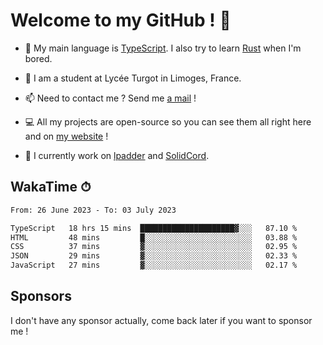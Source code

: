 # Welcome to my GitHub ! 🌃

- 🔭 My main language is [TypeScript](https://www.typescriptlang.org/). I also try to learn [Rust](https://www.rust-lang.org/) when I'm bored. 

- 🌱 I am a student at Lycée Turgot in Limoges, France.

- 📫 Need to contact me ? Send me <a href="mailto:mikkel@milescode.dev">a mail</a> !

- 💻 All my projects are open-source so you can see them all right here and on <a href="https://www.vexcited.ml">my website</a> !

- 👀 I currently work on [lpadder](https://github.com/Vexcited/lpadder) and [SolidCord](https://github.com/Vexcited/SolidCord).

## WakaTime ⏱

<!--START_SECTION:waka-->

```txt
From: 26 June 2023 - To: 03 July 2023

TypeScript   18 hrs 15 mins  █████████████████████▓░░░   87.10 %
HTML         48 mins         █░░░░░░░░░░░░░░░░░░░░░░░░   03.88 %
CSS          37 mins         ▓░░░░░░░░░░░░░░░░░░░░░░░░   02.95 %
JSON         29 mins         ▓░░░░░░░░░░░░░░░░░░░░░░░░   02.33 %
JavaScript   27 mins         ▓░░░░░░░░░░░░░░░░░░░░░░░░   02.17 %
```

<!--END_SECTION:waka-->

## Sponsors

I don't have any sponsor actually, come back later if you want to sponsor me !
